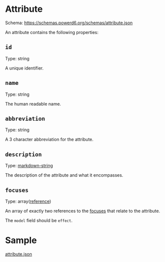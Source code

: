 # Attribute

Schema: https://schemas.powerd6.org/schemas/attribute.json

An attribute contains the following properties:

## `id`

Type: string

A unique identifier.

## `name`

Type: string

The human readable name.

## `abbreviation`

Type: string

A 3 character abbreviation for the attribute.

## `description`

Type: [markdown-string](markdown-string.md)

The description of the attribute and what it encompasses.

## `focuses`

Type: array([reference](reference.md))

An array of exactly two references to the [focuses](focus.md) that relate to the attribute.

The `model` field should be `effect`.

# Sample

[attribute.json](examples/attribute.json ':include :type=code')
